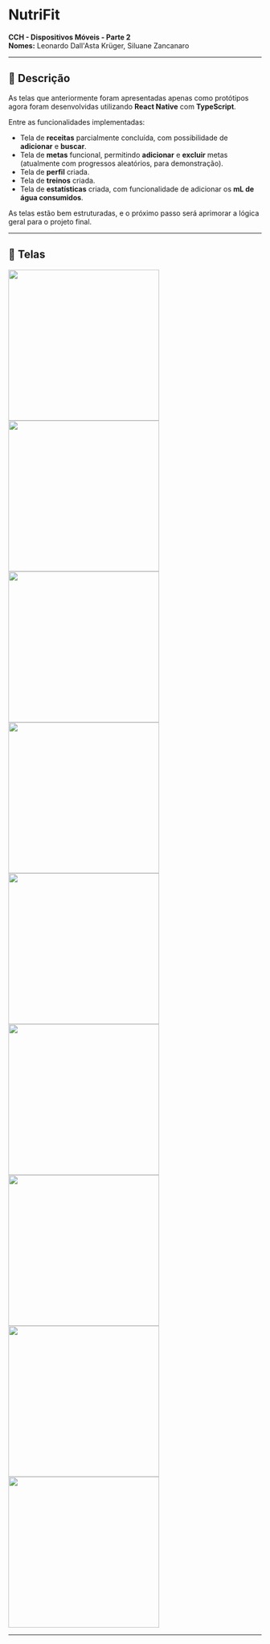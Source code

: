 # NutriFit

**CCH - Dispositivos Móveis - Parte 2**  
**Nomes:** Leonardo Dall'Asta Krüger, Siluane Zancanaro  

---

## 📝 Descrição

As telas que anteriormente foram apresentadas apenas como protótipos agora foram desenvolvidas utilizando **React Native** com **TypeScript**.

Entre as funcionalidades implementadas:

- Tela de **receitas** parcialmente concluída, com possibilidade de **adicionar** e **buscar**.
- Tela de **metas** funcional, permitindo **adicionar** e **excluir** metas (atualmente com progressos aleatórios, para demonstração).
- Tela de **perfil** criada.
- Tela de **treinos** criada.
- Tela de **estatísticas** criada, com funcionalidade de adicionar os **mL de água consumidos**.

As telas estão bem estruturadas, e o próximo passo será aprimorar a lógica geral para o projeto final.

---

## 📱 Telas

<img src="https://github.com/user-attachments/assets/deafe8e4-7832-4841-8562-e2a5c8aaf45e" width="300">
<img src="https://github.com/user-attachments/assets/3c04818c-f7e1-4250-bbc7-92a36d81cb99" width="300">
<img src="https://github.com/user-attachments/assets/af81970c-b815-4579-a81f-afd96e36075e" width="300">
<img src="https://github.com/user-attachments/assets/1bbea246-525b-4ff2-9747-c2171ca0daa4" width="300">
<img src="https://github.com/user-attachments/assets/5e319f28-1411-4d6d-877e-f5291b76f10b" width="300">
<img src="https://github.com/user-attachments/assets/af58de07-1b75-4a26-ac0b-34b384593c66" width="300">
<img src="https://github.com/user-attachments/assets/4847b317-8911-482a-b8ba-e49e5e2dd7db" width="300">
<img src="https://github.com/user-attachments/assets/bc344a84-6c55-4023-b8fb-7b306098c8fa" width="300">
<img src="https://github.com/user-attachments/assets/718b9248-8723-472e-9bdf-065e68f403d7" width="300">

---

